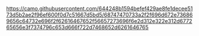https://camo.githubusercontent.com/644248b1594befef429ae8fe1decee5173d5b2ae2f96ef600f0d7c51667d5bd5/68747470733a2f2f696d672e736869656c64732e696f2f62616467652f56657273696f6e2d312e322e312d677265656e3f7374796c653d666f722d7468652d6261646765
